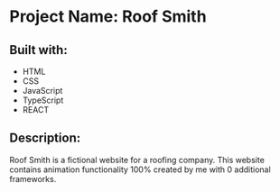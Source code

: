 <h1>Project Name: Roof Smith</h1>
<h2>Built with:</h2>
<ul id="list">
   <li>HTML</li>
   <li>CSS</li>
   <li>JavaScript</li>
   <li>TypeScript</li>
   <li>REACT</li>
</ul>
<h2>Description:</h2>
Roof Smith is a fictional website for a roofing company. This website contains animation functionality 100% created by me with 0 additional frameworks.

